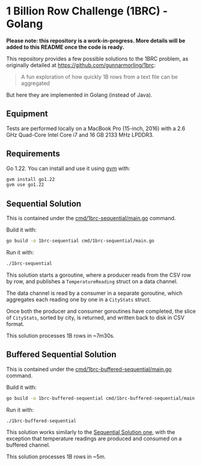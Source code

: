 # 1 Billion Row Challenge (1BRC) - Golang

**Please note: this repository is a work-in-progress. More details will be added to this README once the code is ready.**

This repository provides a few possible solutions to the 1BRC problem, as originally detailed at https://github.com/gunnarmorling/1brc:

> A fun exploration of how quickly 1B rows from a text file can be aggregated

But here they are implemented in Golang (instead of Java).

## Equipment

Tests are performed locally on a MacBook Pro (15-inch, 2016) with a 2.6 GHz Quad-Core Intel Core i7 and 16 GB 2133 MHz LPDDR3.

## Requirements

Go 1.22. You can install and use it using [gvm](https://github.com/moovweb/gvm) with:

```bash
gvm install go1.22
gvm use go1.22
```

## Sequential Solution

This is contained under the [cmd/1brc-sequential/main.go](cmd/1brc-sequential/main.go) command.

Build it with:

```bash
go build -o 1brc-sequential cmd/1brc-sequential/main.go
```

Run it with:

```bash
./1brc-sequential
```

This solution starts a goroutine, where a producer reads from the CSV row by row, and publishes a `TemperatureReading` struct on a data channel.

The data channel is read by a consumer in a separate goroutine, which aggregates each reading one by one in a `CityStats` struct.

Once both the producer and consumer goroutines have completed, the slice of `CityStats`, sorted by city, is returned, and written back to disk in CSV format.

This solution processes 1B rows in ~7m30s.

## Buffered Sequential Solution

This is contained under the [cmd/1brc-buffered-sequential/main.go](cmd/1brc-buffered-sequential/main.go) command.

Build it with:

```bash
go build -o 1brc-buffered-sequential cmd/1brc-buffered-sequential/main.go
```

Run it with:

```bash
./1brc-buffered-sequential
```

This solution works similarly to the [Sequential Solution one](#sequential-solution), with the exception that temperature readings are produced and consumed on a buffered channel.

This solution processes 1B rows in ~5m.
